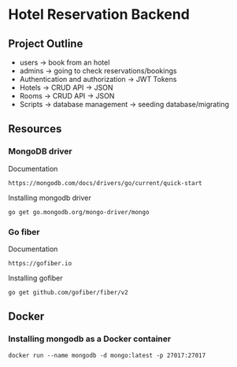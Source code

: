 # Hotel Reservation Backend

## Project Outline
- users -> book from an hotel
- admins -> going to check reservations/bookings
- Authentication and authorization -> JWT Tokens
- Hotels -> CRUD API -> JSON
- Rooms -> CRUD API -> JSON
- Scripts -> database management -> seeding database/migrating

## Resources
### MongoDB driver

Documentation 
```
https://mongodb.com/docs/drivers/go/current/quick-start
```

Installing mongodb driver
````
go get go.mongodb.org/mongo-driver/mongo
````

### Go fiber
Documentation 
```
https://gofiber.io
```

Installing gofiber
```
go get github.com/gofiber/fiber/v2
```

## Docker
### Installing mongodb as a Docker container
```
docker run --name mongodb -d mongo:latest -p 27017:27017
```